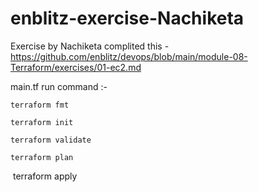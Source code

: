 # enblitz-exercise-Nachiketa
Exercise by Nachiketa
complited this - https://github.com/enblitz/devops/blob/main/module-08-Terraform/exercises/01-ec2.md

main.tf run command :-

    terraform fmt
    
    terraform init

    terraform validate
    
    terraform plan
    
    terraform apply


